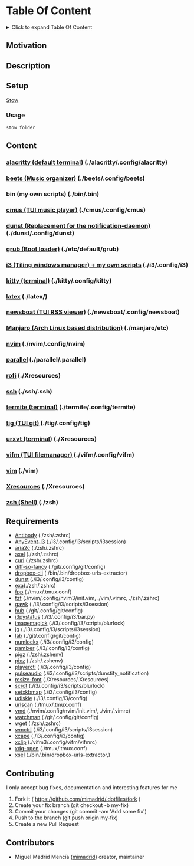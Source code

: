 # Table Of Content

<details>
<summary>Click to expand Table Of Content</summary>
<ul>
    <li><a href="#table-of-content">Table Of Content</a></li>
    <li><a href="#motivation">Motivation</a></li>
    <li><a href="#description">Description</a></li>
    <li><a href="#setup">Setup</a><ul>
      <li><a href="#usage">Usage</a></li>
    </ul></li>
    <li><a href="#content">Content</a><ul>
      <li><a href="#alacritty-default-terminal-alacrittyconfigalacritty">alacritty (default terminal) (./alacritty/.config/alacritty)</a></li>
      <li><a href="#beets-music-organizer-beetsconfigbeets">beets (Music organizer) (./beets/.config/beets)</a></li>
      <li><a href="#bin-my-own-scripts-binbin">bin (my own scripts) (./bin/.bin)</a></li>
      <li><a href="#cmus-tui-music-player-cmusconfigcmus">cmus (TUI music player) (./cmus/.config/cmus)</a></li>
      <li><a href="#dunst-replacement-for-the-notification-daemon-dunstconfigdunst">dunst (Replacement for the notification-daemon) (./dunst/.config/dunst)</a></li>
      <li><a href="#grub-boot-loader-etcdefaultgrub">grub (Boot loader) (./etc/default/grub)</a></li>
      <li><a href="#i3-tiling-windows-manager--my-own-scripts-i3configi3">i3 (Tiling windows manager) + my own scripts (./i3/.config/i3)</a></li>
      <li><a href="#kitty-terminal-kittyconfigkitty">kitty (terminal) (./kitty/.config/kitty)</a></li>
      <li><a href="#latex-latex">latex (./latex/)</a></li>
      <li><a href="#newsboat-tui-rss-viewer-newsboatconfignewsboat">newsboat (TUI RSS viewer) (./newsboat/.config/newsboat)</a></li>
      <li><a href="#manjaro-arch-linux-based-distribution-manjaroetc">Manjaro (Arch Linux based distribution) (./manjaro/etc)</a></li>
      <li><a href="#nvim-nvimconfignvim">nvim (./nvim/.config/nvim)</a></li>
      <li><a href="#parallel-parallelparallel">parallel (./parallel/.parallel)</a></li>
      <li><a href="#rofi-xresources">rofi (./Xresources)</a></li>
      <li><a href="#ssh-sshssh">ssh (./ssh/.ssh)</a></li>
      <li><a href="#termite-terminal-termiteconfigtermite">termite (terminal) (./termite/.config/termite)</a></li>
      <li><a href="#tig-tui-git-tigconfigtig">tig (TUI git) (./tig/.config/tig)</a></li>
      <li><a href="#urxvt-terminal-xresources">urxvt (terminal) (./Xresources)</a></li>
      <li><a href="#vifm-tui-filemanager-vifmconfigvifm">vifm (TUI filemanager) (./vifm/.config/vifm)</a></li>
      <li><a href="#vim-vim">vim (./vim)</a></li>
      <li><a href="#xresources-xresources">Xresources (./Xresources)</a></li>
      <li><a href="#zsh-shell-zsh">zsh (Shell) (./zsh)</a></li>
    </ul></li>
    <li><a href="#requirements">Requirements</a></li>
    <li><a href="#contributing">Contributing</a></li>
    <li><a href="#contributors">Contributors</a></li>
  </ul></li>
</ul>
</details>

## Motivation

<!-- Personal dotfiles -->

## Description

## Setup

[Stow](https://www.gnu.org/software/stow/)

### Usage

`stow folder`

## Content

### [alacritty (default terminal)](https://github.com/jwilm/alacritty) (./alacritty/.config/alacritty)

### [beets (Music organizer)](http://beets.io/) (./beets/.config/beets)

### bin (my own scripts) (./bin/.bin)

### [cmus (TUI music player)](https://cmus.github.io/) (./cmus/.config/cmus)

### [dunst (Replacement for the notification-daemon)](https://dunst-project.org/) (./dunst/.config/dunst)

### [grub (Boot loader)](https://www.gnu.org/software/grub/) (./etc/default/grub)

### [i3 (Tiling windows manager) + my own scripts](https://i3wm.org/) (./i3/.config/i3)

### [kitty (terminal)](https://sw.kovidgoyal.net/kitty/) (./kitty/.config/kitty)

### [latex](https://www.latex-project.org/) (./latex/)

### [newsboat (TUI RSS viewer)](https://newsboat.org/) (./newsboat/.config/newsboat)

### [Manjaro (Arch Linux based distribution)](https://manjaro.org/) (./manjaro/etc)

### [nvim](https://neovim.io/) (./nvim/.config/nvim)

### [parallel](https://www.gnu.org/software/parallel/) (./parallel/.parallel)

### [rofi](https://github.com/DaveDavenport/rofi) (./Xresources)

### [ssh](https://www.openssh.com/) (./ssh/.ssh)

### [termite (terminal)](https://github.com/thestinger/termite) (./termite/.config/termite)

### [tig (TUI git)](https://jonas.github.io/tig/) (./tig/.config/tig)

### [urxvt (terminal)](http://software.schmorp.de/pkg/rxvt-unicode.html) (./Xresources)

### [vifm (TUI filemanager)](https://vifm.info/) (./vifm/.config/vifm)

### [vim](https://www.vim.org/) (./vim)

### [Xresources](https://wiki.archlinux.org/index.php/x_resources) (./Xresources)

### [zsh (Shell)](http://www.zsh.org/) (./zsh)

## Requirements
- [Antibody](https://getantibody.github.io/) (./zsh/.zshrc)
- [AnyEvent-I3](https://github.com/i3/i3/tree/next/AnyEvent-I3) (./i3/.config/i3/scripts/i3session)
- [aria2c](https://github.com/aria2/aria2) (./zsh/.zshrc)
- [axel](https://github.com/axel-download-accelerator/axel) (./zsh/.zshrc)
- [curl](https://github.com/curl/curl) (./zsh/.zshrc)
- [diff-so-fancy](https://github.com/so-fancy/diff-so-fancy) (./git/.config/git/config)
- [dropbox-cli](https://www.dropbox.com/) (./bin/.bin/dropbox-urls-extractor)
- [dunst](https://dunst-project.org/) (./i3/.config/i3/config)
- [exa](https://the.exa.website/)(./zsh/.zshrc)
- [fpp](http://facebook.github.io/PathPicker/) (./tmux/.tmux.conf)
- [fzf](https://github.com/junegunn/fzf) (./nvim/.config/nvim3/init.vim, ./vim/.vimrc, ./zsh/.zshrc)
- [gawk](https://www.gnu.org/software/gawk/) (./i3/.config/i3/scripts/i3session)
- [hub](https://hub.github.com/) (./git/.config/git/config)
- [i3pystatus](https://github.com/enkore/i3pystatus) (./i3/.config/i3/bar.py)
- [imagemagick](https://www.imagemagick.org/script/index.php) (./i3/.config/i3/scripts/blurlock)
- [jq](https://stedolan.github.io/jq/) (./i3/.config/i3/scripts/i3session)
- [lab](https://github.com/lighttiger2505/lab) (./git/.config/git/config)
- [numlockx](https://wiki.archlinux.org/index.php/Activating_Numlock_on_Bootup) (./i3/.config/i3/config)
- [pamixer](https://github.com/cdemoulins/pamixer) (./i3/.config/i3/config)
- [pigz](https://zlib.net/pigz/) (./zsh/.zshenv)
- [pixz](https://github.com/vasi/pixz) (./zsh/.zshenv)
- [playerctl](https://github.com/acrisci/playerctl) (./i3/.config/i3/config)
- [pulseaudio](https://github.com/acrisci/playerctl) (./i3/.config/i3/scripts/dunstify_notification)
- [resize-font](https://github.com/simmel/urxvt-resize-font/) (./Xresources/.Xresources)
- [scrot](http://scrot.sourcearchive.com/) (./i3/.config/i3/scripts/blurlock)
- [setxkbmap](https://www.x.org/archive/X11R7.5/doc/man/man1/setxkbmap.1.html) (./i3/.config/i3/config)
- [udiskie](https://github.com/coldfix/udiskie) (./i3/.config/i3/config)
- [urlscan](https://github.com/firecat53/urlscan) (./tmux/.tmux.conf)
- [vmd](https://github.com/yoshuawuyts/vmd) (./nvim/.config/nvim/init.vim/, ./vim/.vimrc)
- [watchman](https://facebook.github.io/watchman/) (./git/.config/git/config)
- [wget](https://www.gnu.org/software/wget/) (./zsh/.zshrc)
- [wmctrl](http://tripie.sweb.cz/utils/wmctrl/) (./i3/.config/i3/scripts/i3session)
- [xcape](https://github.com/alols/xcape) (./i3/.config/i3/config)
- [xclip](https://github.com/astrand/xclip) (./vifm3/.config/vifm/vifmrc)
- [xdg-open](https://www.freedesktop.org/wiki/Software/xdg-utils/) (./tmux/.tmux.conf)
- [xsel](http://www.vergenet.net/~conrad/software/xsel/) (./bin/.bin/dropbox-urls-extractor,)

## Contributing

I only accept bug fixes, documentation and interesting features for me

1. Fork it ( <https://github.com/mimadrid/.dotfiles/fork> )
1. Create your fix branch (git checkout -b my-fix)
1. Commit your changes (git commit -am 'Add some fix')
1. Push to the branch (git push origin my-fix)
1. Create a new Pull Request

## Contributors

- Miguel Madrid Mencía ([mimadrid](https://github.com/mimadrid)) creator, maintainer
